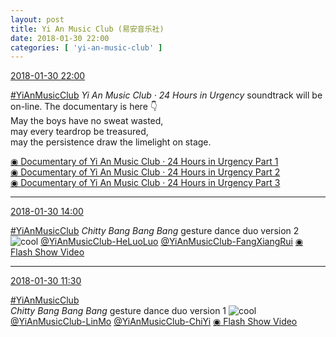 ```yaml
---
layout: post
title: Yi An Music Club (易安音乐社)
date: 2018-01-30 22:00
categories: [ 'yi-an-music-club' ]
---
```


<div class="weibo-info">
  <a href="https://weibo.com/6094546964/G0QiwhZdg">2018-01-30 22:00</a>
</div>

[#YiAnMusicClub](https://weibo.com/p/100808beae2e3e05b17b64f63ebedca39f19b2/super_index) *Yi An Music Club · 24 Hours in Urgency* soundtrack will be on-line. The documentary is here :point_down:  
May the boys have no sweat wasted,  
may every teardrop be treasured,  
may the persistence draw the limelight on stage.

<!-- more -->

[◉ Documentary of Yi An Music Club · 24 Hours in Urgency Part 1](https://v.qq.com/x/cover/7e5hmkwrvww3fcn/x05090ibpka.html)  
[◉ Documentary of Yi An Music Club · 24 Hours in Urgency Part 2](https://v.qq.com/x/cover/7e5hmkwrvww3fcn/i05127ft4yy.html)  
[◉ Documentary of Yi An Music Club · 24 Hours in Urgency Part 3](https://v.qq.com/x/cover/7e5hmkwrvww3fcn/w0516bi366r.html) 

---

<div class="weibo-info">
  <a href="https://weibo.com/6094546964/G0N9Gzr0C">2018-01-30 14:00</a>
</div>

[#YiAnMusicClub](https://weibo.com/p/100808beae2e3e05b17b64f63ebedca39f19b2/super_index) *Chitty Bang Bang Bang* gesture dance duo version 2 ![cool](https://img.t.sinajs.cn/t4/appstyle/expression/ext/normal/8a/pcmoren_cool2017_org.png) [@YiAnMusicClub-HeLuoLuo](https://weibo.com/u/6117570574) [@YiAnMusicClub-FangXiangRui](https://weibo.com/u/6117583008) [◉ Flash Show Video](https://www.miaopai.com/show/10MXwLkWRSXGZG6tR5oxPvI42ofLQnm3x0izqw__.htm)

---

<div class="weibo-info">
  <a href="https://weibo.com/6094546964/G0MaNErWB">2018-01-30 11:30</a>
</div>

[#YiAnMusicClub](https://weibo.com/p/100808beae2e3e05b17b64f63ebedca39f19b2/super_index)  
*Chitty Bang Bang Bang* gesture dance duo version 1 ![cool](https://img.t.sinajs.cn/t4/appstyle/expression/ext/normal/8a/pcmoren_cool2017_org.png) [@YiAnMusicClub-LinMo](https://weibo.com/u/6108312042) [@YiAnMusicClub-ChiYi](https://weibo.com/u/6117581836) [◉ Flash Show Video](https://www.miaopai.com/show/fHqn9Q8qsuvAVpX5DeUPE73ltIF3goLsHtga5A__.htm)
